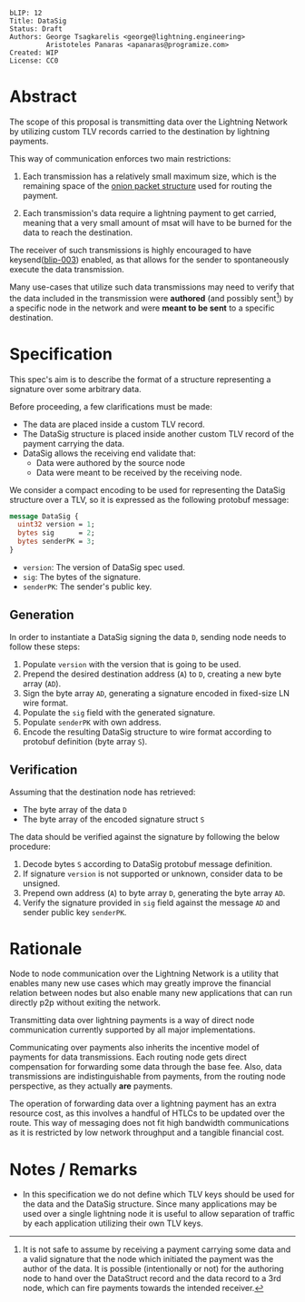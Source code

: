 ```
bLIP: 12
Title: DataSig
Status: Draft
Authors: George Tsagkarelis <george@lightning.engineering>
         Aristoteles Panaras <apanaras@programize.com>
Created: WIP
License: CC0
```

# Abstract

The scope of this proposal is transmitting data over the Lightning
Network by utilizing custom TLV records carried to the destination by lightning payments.

This way of communication enforces two main restrictions:

1. Each transmission has a relatively small maximum size, which is
the remaining space of the [onion packet structure](https://github.com/lightning/bolts/blob/master/04-onion-routing.md#packet-structure) used for routing the payment.

2. Each transmission's data require a lightning payment to get carried, meaning
that a very small amount of msat will have to be burned for the data to reach the destination.

The receiver of such transmissions is highly encouraged to have keysend([blip-003](https://github.com/lightning/blips/blob/master/blip-0003.md)) enabled, as that allows for the sender to spontaneously execute the data  transmission.

Many use-cases that utilize such data transmissions may need to verify that the data included in the transmission were **authored** (and possibly sent[^1]) by a specific node in the network and were **meant to be sent** to a specific destination.


# Specification

This spec's aim is to describe the format of a structure representing
a signature over some arbitrary data.

Before proceeding, a few clarifications must be made:
  * The data are placed inside a custom TLV record.
  * The DataSig structure is placed inside another custom TLV record of the payment carrying the data.
  * DataSig allows the receiving end validate that:
    * Data were authored by the source node
    * Data were meant to be received by the receiving node.


We consider a compact encoding to be used for representing the
DataSig structure over a TLV, so it is expressed as the following
protobuf message:

```protobuf
message DataSig {
  uint32 version = 1;
  bytes sig      = 2;
  bytes senderPK = 3;
}
```

* `version`: The version of DataSig spec used.
* `sig`: The bytes of the signature.
* `senderPK`: The sender's public key.

## Generation

In order to instantiate a DataSig signing the data `D`, sending node needs
to follow these steps:

1. Populate `version` with the version that is going to be used.
2. Prepend the desired destination address (`A`) to `D`,
   creating a new byte array (`AD`).
3. Sign the byte array `AD`, generating a signature encoded in
   fixed-size LN wire format.
4. Populate the `sig` field with the generated signature.
5. Populate `senderPK` with own address.
6. Encode the resulting DataSig structure to wire format according to protobuf definition (byte array `S`).

## Verification

Assuming that the destination node has retrieved:
  * The byte array of the data `D`
  * The byte array of the encoded signature struct `S`

The data should be verified against the signature
by following the below procedure:

1. Decode bytes `S` according to DataSig protobuf message definition.
2. If signature `version` is not supported or unknown, consider data
   to be unsigned.
3. Prepend own address (`A`) to byte array `D`, generating the byte
   array `AD`.
4. Verify the signature provided in `sig` field against the message
   `AD` and sender public key `senderPK`.

# Rationale

Node to node communication over the Lightning Network is a utility that enables many new use cases which may greatly improve the financial relation between nodes but also enable many new applications that can run directly p2p without exiting the network.

Transmitting data over lightning payments is a way of direct node communication currently supported by all major implementations.

Communicating over payments also inherits the incentive model of payments for data transmissions. Each routing node gets direct compensation for forwarding some data through the  base fee. Also, data transmissions are indistinguishable from payments, from the routing node perspective, as they actually **are** payments.

The operation of forwarding data over a lightning payment has an extra resource cost, as this involves a handful of HTLCs to be updated over the route. This way of messaging does not fit high bandwidth communications as it is restricted by low network throughput and a tangible financial cost.

# Notes / Remarks

* In this specification we do not define which TLV keys should be used for the data and the DataSig structure. Since many applications may be used over a single lightning node it is useful to allow separation of traffic by each application utilizing their own TLV keys.

[^1]: It is not safe to assume by receiving a payment carrying some data and a valid signature that the node which initiated the payment was the author of the data. It is possible (intentionally or not) for the authoring node to hand over the DataStruct record and the data record to a 3rd node, which can fire payments towards the intended receiver.